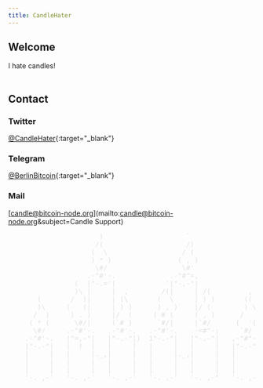 ```yaml
---
title: CandleHater
---
```


## Welcome
I hate candles!
<br>
<br>

## Contact
### Twitter
[@CandleHater](https://twitter.com/CandleHater){:target="_blank"}

### Telegram
[@BerlinBitcoin](https://t.me/BerlinBitcoin){:target="_blank"}

### Mail
[candle@bitcoin-node.org](mailto:candle@bitcoin-node.org&subject=Candle Support)

<pre style="color: #e1e1e1;background: none;border: none;">
                      )                    `
                     /(                    /)
                    (  \                  / (
                    ) * )                ( , )
                     \#/                  \#'
                   .-"#'-.             .-"#"=,
                (  |"-.='|            '|"-,-"|
                )\ |     |  ,        /(|     | /(         ,
       (       /  )|     | (\       (  \     | ) )       ((
       )\     (   (|     | ) )      ) , )    |/ (        ) \
      /  )     ) . )     |/  (     ( # (     ( , )      /   )
     ( * (      \#/|     (`# )      `#/|     |`#/      (  '(
      \#/     .-"#'-.   .-"#'-,   .-"#'-.   .-=#"-;     `#/
    .-"#'-.   |"=,-"|   |"-.-"|)  1"-.-"|   |"-.-"|   ,-"#"-.
    |"-.-"|   |  !  |   |     |   |     |   |     |   |"-.-"|
    |     |   |     |._,|     |   |     |._,|     |   |     |
    |     |   |     |   |     |   |     |   |     |   |     |
    |     |   |     |   |     |   |     |   |     |   |     |
    '-._,-'   '-._,-'   '-._,-'   '-._,-'   '-._,-"   '-._,-'
</pre>
